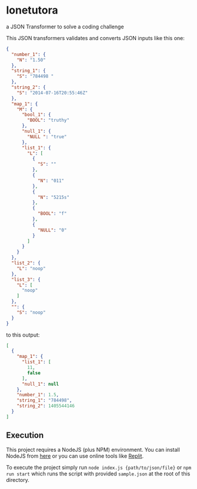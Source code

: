 # lonetutora
a JSON Transformer to solve a coding challenge

This JSON transformers validates and converts JSON inputs like this one:
```json
{
  "number_1": {
    "N": "1.50"
  },
  "string_1": {
    "S": "784498 "
  },
  "string_2": {
    "S": "2014-07-16T20:55:46Z"
  },
  "map_1": {
    "M": {
      "bool_1": {
        "BOOL": "truthy"
      },
      "null_1": {
        "NULL ": "true"
      },
      "list_1": {
        "L": [
          {
            "S": ""
          },
          {
            "N": "011"
          },
          {
            "N": "5215s"
          },
          {
            "BOOL": "f"
          },
          {
            "NULL": "0"
          }
        ]
      }
    }
  },
  "list_2": {
    "L": "noop"
  },
  "list_3": {
    "L": [
      "noop"
    ]
  },
  "": {
    "S": "noop"
  }
}
```

to this output: 
```json
[
  {
    "map_1": {
      "list_1": [
        11,
        false
      ],
      "null_1": null
    },
    "number_1": 1.5,
    "string_1": "784498",
    "string_2": 1405544146
  }
]
```

## Execution

This project requires a NodeJS (plus NPM) environment. You can install NodeJS from [here](https://nodejs.org/en/download) or you can use online tools like [Replit](https://replit.com/).

To execute the project simply run `node index.js {path/to/json/file}` or `npm run start` which runs the script with provided `sample.json` at the root of this directory.
